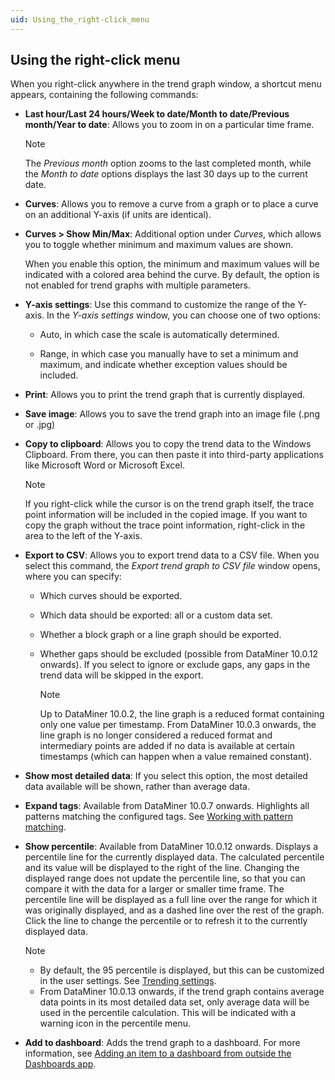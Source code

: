 ```yaml
---
uid: Using_the_right-click_menu
---
```


## Using the right-click menu

When you right-click anywhere in the trend graph window, a shortcut menu appears, containing the following commands:

- **Last hour/Last 24 hours/Week to date/Month to date/Previous month/Year to date**: Allows you to zoom in on a particular time frame.

    > [!NOTE]
    > The *Previous month* option zooms to the last completed month, while the *Month to date* options displays the last 30 days up to the current date.

- **Curves**: Allows you to remove a curve from a graph or to place a curve on an additional Y-axis (if units are identical).

- **Curves \> Show Min/Max**: Additional option under *Curves*, which allows you to toggle whether minimum and maximum values are shown.

    When you enable this option, the minimum and maximum values will be indicated with a colored area behind the curve. By default, the option is not enabled for trend graphs with multiple parameters.

- **Y-axis settings**: Use this command to customize the range of the Y-axis. In the *Y-axis settings* window, you can choose one of two options:

    - Auto, in which case the scale is automatically determined.

    - Range, in which case you manually have to set a minimum and maximum, and indicate whether exception values should be included.

- **Print**: Allows you to print the trend graph that is currently displayed.

- **Save image**: Allows you to save the trend graph into an image file (.png or .jpg)

- **Copy to clipboard**: Allows you to copy the trend data to the Windows Clipboard. From there, you can then paste it into third-party applications like Microsoft Word or Microsoft Excel.

    > [!NOTE]
    > If you right-click while the cursor is on the trend graph itself, the trace point information will be included in the copied image. If you want to copy the graph without the trace point information, right-click in the area to the left of the Y-axis.

- **Export to CSV**: Allows you to export trend data to a CSV file. When you select this command, the *Export trend graph to CSV file* window opens, where you can specify:

    - Which curves should be exported.

    - Which data should be exported: all or a custom data set.

    - Whether a block graph or a line graph should be exported.

    - Whether gaps should be excluded (possible from DataMiner 10.0.12 onwards). If you select to ignore or exclude gaps, any gaps in the trend data will be skipped in the export.

        > [!NOTE]
        > Up to DataMiner 10.0.2, the line graph is a reduced format containing only one value per timestamp. From DataMiner 10.0.3 onwards, the line graph is no longer considered a reduced format and intermediary points are added if no data is available at certain timestamps (which can happen when a value remained constant).

- **Show most detailed data**: If you select this option, the most detailed data available will be shown, rather than average data.

- **Expand tags**: Available from DataMiner 10.0.7 onwards. Highlights all patterns matching the configured tags. See [Working with pattern matching](Working_with_pattern_matching.md).

- **Show percentile**: Available from DataMiner 10.0.12 onwards. Displays a percentile line for the currently displayed data. The calculated percentile and its value will be displayed to the right of the line. Changing the displayed range does not update the percentile line, so that you can compare it with the data for a larger or smaller time frame. The percentile line will be displayed as a full line over the range for which it was originally displayed, and as a dashed line over the rest of the graph. Click the line to change the percentile or to refresh it to the currently displayed data.

    > [!NOTE]
    > - By default, the 95 percentile is displayed, but this can be customized in the user settings. See [Trending settings](xref:User_settings#trending-settings).
    > - From DataMiner 10.0.13 onwards, if the trend graph contains average data points in its most detailed data set, only average data will be used in the percentile calculation. This will be indicated with a warning icon in the percentile menu.

- **Add to dashboard**: Adds the trend graph to a dashboard. For more information, see [Adding an item to a dashboard from outside the Dashboards app](xref:Adding_an_item_to_a_dashboard_from_outside_the_Dashboards_app).
